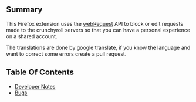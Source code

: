 ## Summary

This Firefox extension uses the [webRequest](https://developer.mozilla.org/en-US/docs/Mozilla/Add-ons/WebExtensions/API/webRequest) API to block or edit requests made to the crunchyroll servers so that you can have a personal experience on a shared account.

<p>
The translations are done by google translate, if you know the language and want to correct some errors create a pull request.
</p>

## Table Of Contents
* [Developer Notes](docs/dev-notes.md)
* [Bugs](docs/bugs.md)
